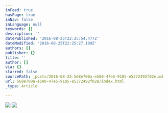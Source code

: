 ```yaml
---
inFeed: true
hasPage: true
inNav: false
inLanguage: null
keywords: []
description: ''
datePublished: '2016-08-25T22:25:54.477Z'
dateModified: '2016-08-25T22:25:27.109Z'
authors: []
publisher: {}
title: ''
author: []
via: {}
starred: false
sourcePath: _posts/2016-08-25-568e700a-e580-47e5-9185-e5372492f02e.md
url: 568e700a-e580-47e5-9185-e5372492f02e/index.html
_type: Article

---
```

![](https://the-grid-user-content.s3-us-west-2.amazonaws.com/fdba807a-6ff5-4727-bbe8-8e7298d48497.jpg)
![](https://the-grid-user-content.s3-us-west-2.amazonaws.com/2d6d498e-2658-4107-ab9a-ab46e6fedc23.jpg)